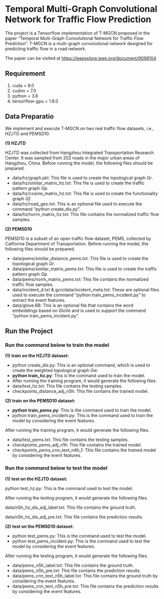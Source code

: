 # Temporal Multi-Graph Convolutional Network for Traffic Flow Prediction

The project is a Tensorflow implementation of T-MGCN proposed in the paper “Temporal Multi-Graph Convolutional Network for Traffic Flow Prediction”. T-MGCN is a multi-graph convolutional network designed for predicting traffic flow in a road network.

The paper can be visited at https://ieeexplore.ieee.org/document/9098104

## Requirement

1. cuda = 9.0
2. cudnn = 7.0
3. python = 3.6
4. tensorflow-gpu = 1.8.0

## Data Preparatio

We implement and execute T-MGCN on two real traffic flow datasets, i.e., HZJTD and PEMSD10.

**(1)   HZJTD**

HZJTD was collected from Hangzhou Integrated Transportation Research Center. It was sampled from 202 roads in the major urban areas of Hangzhou, China. Before running the model, the following files should be prepared.

* data/hz/graph.pkl: This file is used to create the topological graph *Gr*.
* data/hz/similar_matrix_hz.txt: This file is used to create the traffic pattern graph *Gp*.
* data/hz/cosine_matrix_hz.txt: This file is used to create the functionality graph *Gf*.
* data/hz/road_geo.txt: This is an optional file used to execute the command “python create_dis.py”.
* data/hz/norm_matrix_hz.txt: This file contains the normalized traffic flow samples.

**(2)   PEMSD10**

PEMSD10 is a subset of an open traffic flow dataset, PEMS, collected by California Department of Transportation. Before running the model, the following files should be prepared.

* data/pems/similar_distance_pems.txt: This file is used to create the topological graph *Gr*.
* data/pems/similar_matrix_pems.txt: This file is used to create the traffic pattern graph *Gp*.
* data/pems/norm_matrix_pems.txt: This file contains the normalized traffic flow samples.
* data/incident_d.txt & gcn/data/incident_meta.txt: These are optional files used to execute the command “python train_pems_incident.py” to extract the event features.
* data/glove.6B: This is an optional file that contains the word embeddings based on GloVe and is used to support the command “python train_pems_incident.py”.

## Run the Project

### Run the command below to train the model

**(1)**  **train on the HZJTD dataset:**

* python create_dis.py: This is an optional command, which is used to create the weighted topological graph *Gw*.
* **python train_hz.py**: This is the command used to train the model.
* After running the training program, it would generate the following files.
* data/test_hz.txt: This file contains the testing samples.
* checkpoints_distance_adj_n5h: This file contains the trained model.

**(2)**  **train on the PEMSD10 dataset:**

* **python train_pems.py**: This is the command used to train the model.
* python train_pems_incident.py: This is the command used to train the model by considering the event features.

After running the training program, it would generate the following files.

* data/test_pems.txt: This file contains the testing samples.
* checkpoints_pems_adj_n1h: This file contains the trained model.
* checkpoints_pems_cnn_text_n4h_1: This file contains the trained model by considering the event features.

### Run the command below to test the model

**(1)**  **test on the HZJTD dataset:**

python test_hz.py: This is the command used to test the model.

After running the testing program, it would generate the following files.

data/n5h_hz_dis_adj_label.txt: This file contains the ground truth.

data/n5h_hz_dis_adj_pre.txt: This file contains the prediction results.

**(2)**  **test on the PEMSD10 dataset:**

* python test_pems.py: This is the command used to test the model.
* python test_pems_incident.py: This is the command used to test the model by considering the event features.

After running the testing program, it would generate the following files.

* data/pems_n5h_label.txt: This file contains the ground truth.
* data/pems_n5h_pre.txt: This file contains the prediction results.
* data/pems_cnn_text_n5h_label.txt: This file contains the ground truth by considering the event features.
* data/pems_cnn_text_n5h_pre.txt: This file contains the prediction results by considering the event features.







